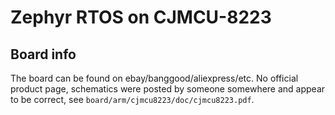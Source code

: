 # Zephyr RTOS on CJMCU-8223

## Board info

The board can be found on ebay/banggood/aliexpress/etc. No official product
page, schematics were posted by someone somewhere and appear to be correct,
see `board/arm/cjmcu8223/doc/cjmcu8223.pdf`.
